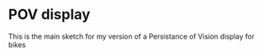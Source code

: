 POV display
====================
This is the main sketch for my version of a Persistance of Vision display for bikes
